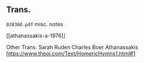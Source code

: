 ## Trans.
`028360.pdf` misc. notes




[[athanassakis-a-1976]]

Other Trans.
	Sarah Ruden
	Charles Boer
	Athanassakis  
	https://www.theoi.com/Text/HomericHymns1.html#1
